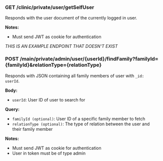 ### GET /clinic/private/user/getSelfUser
Responds with the user document of the currently logged in user.

**Notes:**
* Must send JWT as cookie for authentication

_THIS IS AN EXAMPLE ENDPOINT THAT DOESN'T EXIST_
### POST /main/private/admin/user/{userId}/findFamily?familyId={familyId}&relationType={relationType}
Responds with JSON containing all family members of user with `_id: userId`.

**Body:**
* `userId`: User ID of user to search for

**Query:**
* `familyId (optional)`: User ID of a specific family member to fetch
* `relationType (optional)`: The type of relation between the user and their family member

**Notes:**
* Must send JWT as cookie for authentication
* User in token must be of type admin

